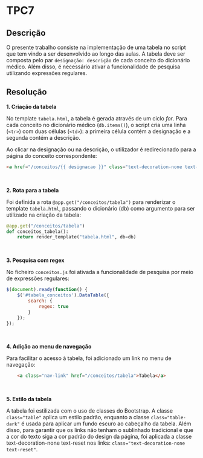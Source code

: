 # TPC7

## Descrição
O presente trabalho consiste na implementação de uma tabela no script que tem vindo a ser desenvolvido ao longo das aulas. A tabela deve ser composta pelo par `designação: descrição` de cada conceito do dicionário médico. Além disso, é necessário ativar a funcionalidade de pesquisa utilizando expressões regulares.

## Resolução
**1. Criação da tabela** 

No template `tabela.html`, a tabela é gerada através de um ciclo *for*. Para cada conceito no dicionário médico (`db.items()`), o script cria uma linha (`<tr>`) com duas células (`<td>`): a primeira célula contém a designação e a segunda contém a descrição.

Ao clicar na designação ou na descrição, o utilizador é redirecionado para a página do conceito correspondente:

```html
<a href="/conceitos/{{ designacao }}" class="text-decoration-none text-reset">
```

<br>

**2. Rota para a tabela** 

Foi definida a rota `@app.get("/conceitos/tabela")` para renderizar o template `tabela.html`, passando o dicionário (db) como argumento para ser utilizado na criação da tabela:

```python
@app.get("/conceitos/tabela")
def conceitos_tabela():
    return render_template("tabela.html", db=db)
```

<br>


**3. Pesquisa com regex**

No ficheiro `conceitos.js` foi ativada a funcionalidade de pesquisa por meio de expressões regulares:

```javascript
$(document).ready(function() {
    $('#tabela_conceitos').DataTable({
        search: {
            regex: true
        }
    });
});
```


<br>


**4. Adição ao menu de navegação** 

Para facilitar o acesso à tabela, foi adicionado um link no menu de navegação:

```html
    <a class="nav-link" href="/conceitos/tabela">Tabela</a>
```

<br>

**5. Estilo da tabela**

A tabela foi estilizada com o uso de classes do Bootstrap. A classe `class="table"` aplica um estilo padrão, enquanto a classe `class="table-dark"` é usada para aplicar um fundo escuro ao cabeçalho da tabela.
Além disso, para garantir que os links não tenham o sublinhado tradicional e que a cor do texto siga a cor padrão do design da página, foi aplicada a classe text-decoration-none text-reset nos links: `class="text-decoration-none text-reset"`. 